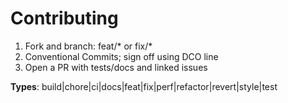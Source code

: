 <!--
* Copyright (C) 2025 Moko Consulting <jmiller@mokoconsulting.tech>
*
* This file is part of a Moko Consulting project.
*
* SPDX-License-Identifier: GPL-3.0-or-later
*
* This program is free software; you can redistribute it and/or modify
*  it under the terms of the GNU General Public License as published by
*  the Free Software Foundation; either version 3 of the License, or
*  (at your option) any later version.
*
* This program is distributed in the hope that it will be useful,
*  but WITHOUT ANY WARRANTY; without even the implied warranty of
*  MERCHANTABILITY or FITNESS FOR A PARTICULAR PURPOSE. See the GNU
*  General Public License for more details.
*
* You should have received a copy of the GNU General Public License
 *  along with this program. If not, see <https://www.gnu.org/licenses/>.
-->

<!-- FILE INFORMATION
 * INGROUP:   MokoCodingDefaults
 * FILE:      CONTRIBUTING.md
 * VERSION: 	2.0
 * BRIEF:     How to contribute; commit, PR, testing and security policies
 * PATH:      ./CONTRIBUTING.md
 * NOTE:      Short and practical; see README for overview
-->

# Contributing

1. Fork and branch: feat/* or fix/*
2. Conventional Commits; sign off using DCO line
3. Open a PR with tests/docs and linked issues

**Types**: build|chore|ci|docs|feat|fix|perf|refactor|revert|style|test
